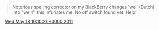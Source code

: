 > Notorious spelling corrector on my BlackBerry changes 'wel' \(Dutch\) into "we'll", this infuriates me\. No off switch found yet\. Help\!

<img src="../../media/tweet.ico" width="12" /> [Wed May 18 10:10:21 +0000 2011](https://twitter.com/DromerDenker/status/70793336474185728)